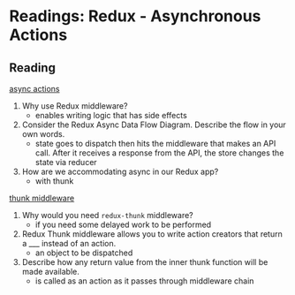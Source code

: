 Readings: Redux - Asynchronous Actions
======================================

Reading
-------

[async actions](https://redux.js.org/advanced/asyncactions)

1. Why use Redux middleware?
    * enables writing logic that has side effects
2. Consider the Redux Async Data Flow Diagram. Describe the flow in your own words.
    * state goes to dispatch then hits the middleware that makes an API call. After it receives a response from the API, the store changes the state via reducer
3. How are we accommodating async in our Redux app?
    * with thunk

[thunk middleware](https://github.com/reduxjs/redux-thunk)

1. Why would you need `redux-thunk` middleware?
    * if you need some delayed work to be performed
2. Redux Thunk middleware allows you to write action creators that return a ___ instead of an action.
    * an object to be dispatched
3. Describe how any return value from the inner thunk function will be made available.
    * is called as an action as it passes through middleware chain
